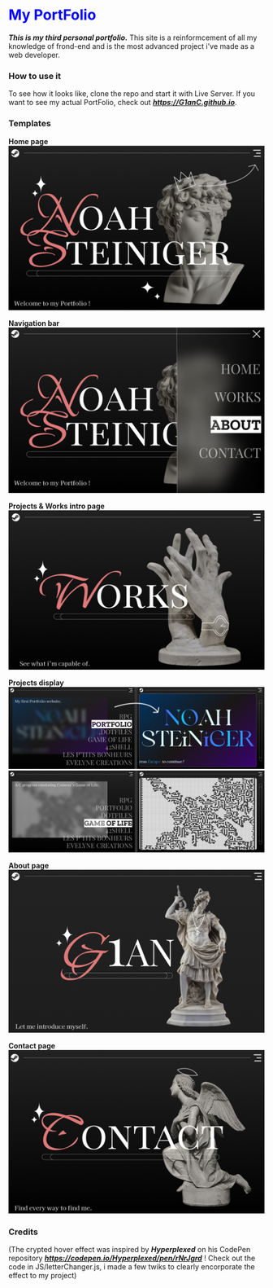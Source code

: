 <h1 style="color:blue;">My PortFolio</h1>

***This is my third personal portfolio.*** This site is a reinformcement of all my knowledge of frond-end and is the most advanced project i've made as a web developer.

### How to use it

To see how it looks like, clone the repo and start it with Live Server.
If you want to see my actual PortFolio, check out ***https://G1anC.github.io***.

### Templates

**Home page**
![image](https://github.com/G1anC/Portfolio-3.0/blob/main/.github/index.png)

**Navigation bar**
![image](https://github.com/G1anC/Portfolio-3.0/blob/main/.github/nav.png)

**Projects & Works intro page**
![image](https://github.com/G1anC/Portfolio-3.0/blob/main/.github/work.png)

**Projects display**
![image](https://github.com/G1anC/Portfolio-3.0/blob/main/.github/workPortfolio.png)
![image](https://github.com/G1anC/Portfolio-3.0/blob/main/.github/workGOF.png)

**About page**
![image](https://github.com/G1anC/Portfolio-3.0/blob/main/.github/about.png)

**Contact page**
![image](https://github.com/G1anC/Portfolio-3.0/blob/main/.github/contact.png)

### Credits

(The crypted hover effect was inspired by ***Hyperplexed*** on his CodePen repository ***https://codepen.io/Hyperplexed/pen/rNrJgrd*** ! Check out the code in JS/letterChanger.js, i made a few twiks to clearly encorporate the effect to my project)




